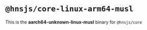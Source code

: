 # `@hnsjs/core-linux-arm64-musl`

This is the **aarch64-unknown-linux-musl** binary for `@hnsjs/core`
